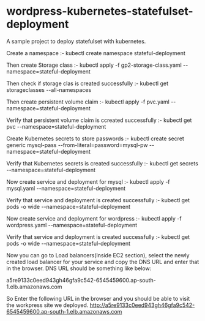 # wordpress-kubernetes-statefulset-deployment
A sample project to deploy statefulset with kubernetes.

Create a namespace :-
kubectl create namespace stateful-deployment

Then create Storage class :-
kubectl apply -f gp2-storage-class.yaml --namespace=stateful-deployment

Then check if storage clas is created successfully :-
kubectl get storageclasses --all-namespaces

Then create persistent volume claim :-
kubectl apply -f pvc.yaml --namespace=stateful-deployment

Verify that persistent volume claim is ccreated successfully :-
kubectl get pvc --namespace=stateful-deployment

Create Kubernetes secrets to store passwords :-
kubectl create secret generic mysql-pass --from-literal=password=mysql-pw --namespace=stateful-deployment

Verify that Kubernetes secrets is created successfully :-
kubectl get secrets --namespace=stateful-deployment

Now create service and deployment for mysql :-
kubectl apply -f mysql.yaml --namespace=stateful-deployment

Verify that service and deployment is created successfully :-
kubectl get pods -o wide --namespace=stateful-deployment

Now create service and deployment for wordpress :-
kubectl apply -f wordpress.yaml --namespace=stateful-deployment

Verify that service and deployment is created successfully :-
kubectl get pods -o wide --namespace=stateful-deployment

Now you can go to Load balancers(Inside EC2 section), select the newly created load balancer for your service and copy the DNS URL and enter that in the browser. DNS URL should be something like below:

a5re9133c0eed943gh46gfa9c542-6545459600.ap-south-1.elb.amazonaws.com

So Enter the following URL in the browser and you should be able to visit the workpress site we deployed. 
http://a5re9133c0eed943gh46gfa9c542-6545459600.ap-south-1.elb.amazonaws.com

